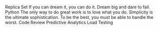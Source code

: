 Replica Set If you can dream it, you can do it. Dream big and dare to fail. Python The only way to do great work is to love what you do. Simplicity is the ultimate sophistication. To be the best, you must be able to handle the worst. Code Review Predictive Analytics Load Testing
